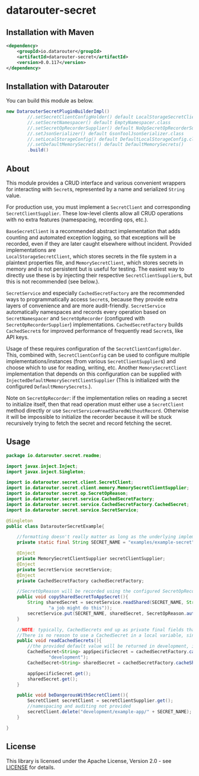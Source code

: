 # datarouter-secret

## Installation with Maven

```xml
<dependency>
	<groupId>io.datarouter</groupId>
	<artifactId>datarouter-secret</artifactId>
	<version>0.0.117</version>
</dependency>
```

## Installation with Datarouter

You can build this module as below.

```java
new DatarouterSecretPluginBuilderImpl()
		//.setSecretClientConfigHolder() default LocalStorageSecretClientSupplier for all ops
		//.setSecretNamespacer() default EmptyNamespacer.class
		//.setSecretOpRecorderSupplier() default NoOpSecretOpRecorderSupplier.class
		//.setJsonSerializer() default GsonToolJsonSerializer.class
		//.setLocalStorageConfig() default DefaultLocalStorageConfig.class
		//.setDefaultMemorySecrets() default DefaultMemorySecrets()
		.build()
```

## About

This module provides a CRUD interface and various convenient wrappers for interacting with `Secret`s, represented by a
name and serialized `String` value.

For production use, you must implement a `SecretClient` and corresponding `SecretClientSupplier`. These low-level
clients allow all CRUD operations with no extra features (namespacing, recording ops, etc.).

`BaseSecretClient` is a recommended abstract implementation that adds counting and automated exception logging, so that
exceptions will be recorded, even if they are later caught elsewhere without incident. Provided implementations are  
`LocalStorageSecretClient`, which stores secrets in the file system in a plaintext properties file, and
`MemorySecretClient`, which stores secrets in memory and is not persistent but is useful for testing. The easiest way to
directly use these is by injecting their respective `SecretClientSupplier`s, but this is not recommended (see below.).

`SecretService` and especially `CachedSecretFactory` are the recommended ways to programmatically access `Secret`s,
because they provide extra layers of convenience and are more audit-friendly. `SecretService` automatically namespaces
and records every operation based on `SecretNamespacer` and `SecretOpRecorder` (configured with
`SecretOpRecorderSupplier`) implementations. `CachedSecretFactory` builds `CachedSecret`s for improved performance of
frequently read `Secret`s, like API keys.

Usage of these requires configuration of the `SecretClientConfigHolder`. This, combined with, `SecretClientConfig` can
be used to configure multiple implementations/instances (from various `SecretClientSupplier`s) and choose which to use
for reading, writing, etc. Another `MemorySecretClient` implementation that depends on this configuration can be
supplied with `InjectedDefaultMemorySecretClientSupplier` (This is initialized with the configured
`DefaultMemorySecrets`.).

Note on `SecretOpRecorder`: if the implementation relies on reading a secret to initialize itself, then that read
operation must either use a `SecretClient` method directly or use `SecretService#readSharedWithoutRecord`. Otherwise it
will be impossible to initialize the recorder because it will be stuck recursively trying to fetch the secret and record
fetching the secret.

## Usage

```java
package io.datarouter.secret.readme;

import javax.inject.Inject;
import javax.inject.Singleton;

import io.datarouter.secret.client.SecretClient;
import io.datarouter.secret.client.memory.MemorySecretClientSupplier;
import io.datarouter.secret.op.SecretOpReason;
import io.datarouter.secret.service.CachedSecretFactory;
import io.datarouter.secret.service.CachedSecretFactory.CachedSecret;
import io.datarouter.secret.service.SecretService;

@Singleton
public class DatarouterSecretExample{

	//formatting doesn't really matter as long as the underlying implementation allows it (SecretClient#validateName)
	private static final String SECRET_NAME = "examples/example-secret";

	@Inject
	private MemorySecretClientSupplier secretClientSupplier;
	@Inject
	private SecretService secretService;
	@Inject
	private CachedSecretFactory cachedSecretFactory;

	//SecretOpReason will be recorded using the configured SecretOpRecorder implementation
	public void copySharedSecretToAppSecret(){
		String sharedSecret = secretService.readShared(SECRET_NAME, String.class, SecretOpReason.automatedOp(
				"a job might do this"));
		secretService.put(SECRET_NAME, sharedSecret, SecretOpReason.automatedOp("a job might do this"));
	}

	//NOTE: typically, CachedSecrets end up as private final fields that are built in a constructor.
	//There is no reason to use a CachedSecret in a local variable, since it will probably only be read once.
	public void readCachedSecrets(){
		//the provided default value will be returned in development, if no client returns a value
		CachedSecret<String> appSpecificSecret = cachedSecretFactory.cacheSecret(() -> SECRET_NAME, String.class,
				"development");
		CachedSecret<String> sharedSecret = cachedSecretFactory.cacheSharedSecretString(() -> SECRET_NAME);

		appSpecificSecret.get();
		sharedSecret.get();
	}

	public void beDangerousWithSecretClient(){
		SecretClient secretClient = secretClientSupplier.get();
		//namespacing and auditing not provided
		secretClient.delete("development/example-app/" + SECRET_NAME);
	}

}
```

## License

This library is licensed under the Apache License, Version 2.0 - see [LICENSE](../LICENSE) for details.
